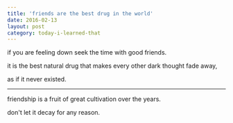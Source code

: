 ```yaml
---
title: 'friends are the best drug in the world'
date: 2016-02-13
layout: post
category: today-i-learned-that
---
```


if you are feeling down seek the time with good friends.

it is the best natural drug that makes every other dark thought fade away,

as if it never existed.

--- 

friendship is a fruit of great cultivation over the years.

don't let it decay for any reason.
